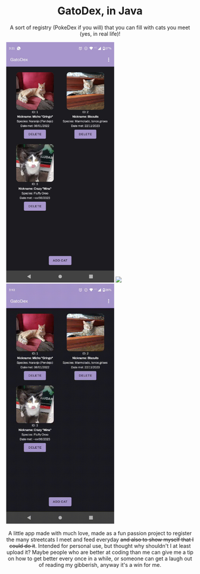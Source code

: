 <h1 align="center">GatoDex, in Java</h1>
<p align="center">
  <a>A sort of registry (PokeDex if you will) that you can fill with cats you meet (yes, in real life)!</a>
</p>

<img src="/previews/menu.jpeg" width="290"/> <img src="/previews/showcats.gif" width="290"/> <img src="/previews/addcat.gif" width="290"/>

<p align="center">
  <a>A little app made with much love, made as a fun passion project to register the many streetcats I meet and feed everyday <s>and also to show myself that I could do it</s>. Intended for personal use, but thought why shouldn't I at least upload it? Maybe people who are better at coding than me can give me a tip on how to get better every once in a while, or someone can get a laugh out of reading my gibberish, anyway it's a win for me.</a>
</p>
